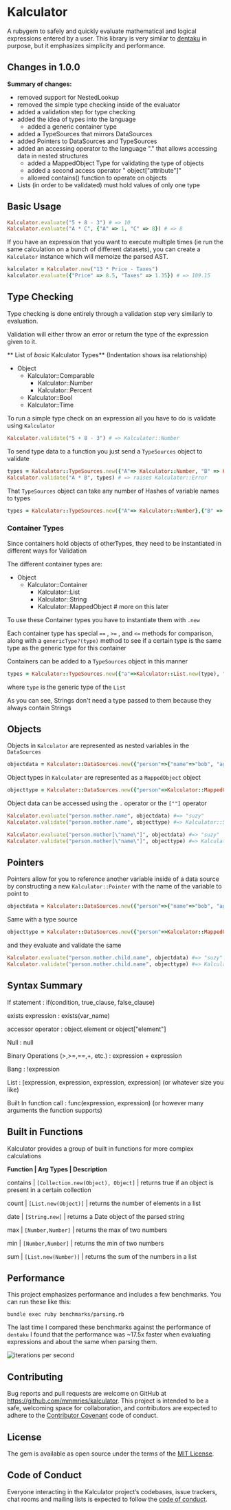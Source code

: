 # Kalculator

A rubygem to safely and quickly evaluate mathematical and logical expressions entered by a user.
This library is very similar to [dentaku](https://github.com/rubysolo/dentaku) in purpose, but it emphasizes simplicity and performance.

## Changes in 1.0.0
**Summary of changes:**

-  removed support for NestedLookup
-  removed the simple type checking inside of the evaluator
-  added a validation step for type checking
  - added the idea of types into the language
    - added a generic container type
  - added a TypeSources that mirrors DataSources
- added Pointers to DataSources and TypeSources
- added an accessing operator to the language "." that allows accessing data in nested structures
  - added a MappedObject Type for validating the type of objects
  - added a second access operator " object["attribute"]"
  - allowed contains() function to operate on objects
- Lists (in order to be validated) must hold values of only one type

## Basic Usage

```ruby
Kalculator.evaluate("5 + 8 - 3") # => 10
Kalculator.evaluate("A * C", {"A" => 1, "C" => 8}) # => 8
```

If you have an expression that you want to execute multiple times (ie run the same calculation on a bunch of different datasets), you can create a `Kalculator` instance which will memoize the parsed AST.

```ruby
kalculator = Kalculator.new("13 * Price - Taxes")
kalculator.evaluate({"Price" => 8.5, "Taxes" => 1.35}) # => 109.15
```
## Type Checking
  Type checking is done entirely through a validation step very similarly to evaluation.

  Validation will either throw an error or return the type of the expression given to it.

  ** List of *basic* Kalculator Types**
  (Indentation shows isa relationship)

  - Object
    - Kalculator::Comparable
      - Kalculator::Number
      - Kalculator::Percent
    - Kalculator::Bool
    - Kalculator::Time

To run a simple type check on an expression all you have to do is validate using `Kalculator`

  ```ruby
  Kalculator.validate("5 + 8 - 3") # => Kalculator::Number
  ```

To send type data to a function you just send a `TypeSources` object to validate

  ```ruby
  types = Kalculator::TypeSources.new({"A"=> Kalculator::Number, "B" => Kalculator::String})
  Kalculator.validate("A * B", types) # => raises Kalculator::Error
  ```
That `TypeSources` object can take any number of Hashes of variable names to types

  ```ruby
  types = Kalculator::TypeSources.new({"A"=> Kalculator::Number},{"B" => Kalculator::String})
  ```

### Container Types

  Since containers hold objects of otherTypes, they need to be instantiated in different ways for Validation

  The different container types are:

  - Object
    - Kalculator::Container
      - Kalculator::List
      - Kalculator::String
      - Kalculator::MappedObject # more on this later

To use these Container types you have to instantiate them with `.new`

Each container type has special `==` , `>=` , and `<=` methods for comparison, along with a `genericType?(type)` method to see if a certain type is the same type as the generic type for this container

Containers can be added to a `TypeSources` object in this manner

  ``` ruby
  types = Kalculator::TypeSources.new({"a"=>Kalculator::List.new(type), "b"=>Kalculator::String.new})
  ```
  where `type` is the generic type of the `List`

As you can see, Strings don't need a type passed to them because they always contain Strings

## Objects

Objects in `Kalculator` are represented as nested variables in the `DataSources`
``` ruby
objectdata = Kalculator::DataSources.new({"person"=>{"name"=>"bob", "age" => 56, "mother"=>{"name"=> "suzy", "age"=> 86}}})
```
Object types in `Kalculator` are represented as a `MappedObject` object

``` ruby
objecttype = Kalculator::DataSources.new({"person"=>Kalculator::MappedObject.new({"name"=>Kalculator::String.new, "age" => Kalculator::Number, "mother"=>Kalculator::MappedObject.new({"name"=> Kalculator::String.new, "age"=> Kalculator::Number})})})
```

Object data can be accessed using the `.` operator or the `[""]` operator

``` ruby
Kalculator.evaluate("person.mother.name", objectdata) #=> "suzy"
Kalculator.validate("person.mother.name", objecttype) #=> Kalculator::String.new
```
``` ruby
Kalculator.evaluate("person.mother[\"name\"]", objectdata) #=> "suzy"
Kalculator.validate("person.mother[\"name\"]", objecttype) #=> Kalculator::String.new
```

## Pointers
Pointers allow for you to reference another variable inside of a data source  by constructing a new `Kalculator::Pointer` with the name of the variable to point to

``` ruby
objectdata = Kalculator::DataSources.new({"person"=>{"name"=>"bob", "age" => 56, "mother"=>{"child"=>Kalculator::Pointer.new("person")}}})
```
Same with a type source

``` ruby
objecttype = Kalculator::DataSources.new({"person"=>Kalculator::MappedObject.new({"name"=>Kalculator::String.new, "age" => Kalculator::Number, "mother"=>Kalculator::MappedObject.new({"child"=>Kalculator::Pointer.new("person")})})})
```
and they evaluate and validate the same
``` ruby
Kalculator.evaluate("person.mother.child.name", objectdata) #=> "suzy"
Kalculator.validate("person.mother.child.name", objecttype) #=> Kalculator::String.new
```

## Syntax Summary
 If statement : if(condition, true_clause, false_clause)

 exists expression : exists(var_name)

 accessor operator : object.element    or    object["element"]

 Null : null

 Binary Operations (>,>=,==,+, etc.) : expression + expression

 Bang : !expression

 List : [expression, expression, expression, expression] (or whatever size you like)

 Built In function call : func(expression, expression) (or however many arguments the function supports)



## Built in Functions

Kalculator provides a group of built in functions for more complex calculations

**Function | Arg Types | Description**

contains  | `[Collection.new(Object), Object]`  | returns true if an object is present in a certain collection

count   | `[List.new(Object)]`  | returns the number of elements in a list

date  | `[String.new]`  | returns a Date object of the parsed string

max | `[Number,Number]` | returns the max of two numbers

min | `[Number,Number]` | returns the min of two numbers

sum | `[List.new(Number)]`  | returns the sum of the numbers in a list

## Performance

This project emphasizes performance and includes a few benchmarks.
You can run these like this:

```
bundle exec ruby benchmarks/parsing.rb
```

The last time I compared these benchmarks against the performance of `dentaku` I found that the performance was ~17.5x faster when evaluating expressions and about the same when parsing them.

![iterations per second](performance_vs_dentaku.png)

## Contributing

Bug reports and pull requests are welcome on GitHub at https://github.com/mmmries/kalculator. This project is intended to be a safe, welcoming space for collaboration, and contributors are expected to adhere to the [Contributor Covenant](http://contributor-covenant.org) code of conduct.

## License

The gem is available as open source under the terms of the [MIT License](https://opensource.org/licenses/MIT).

## Code of Conduct

Everyone interacting in the Kalculator project’s codebases, issue trackers, chat rooms and mailing lists is expected to follow the [code of conduct](https://github.com/mmmries/kalculator/blob/master/CODE_OF_CONDUCT.md).
